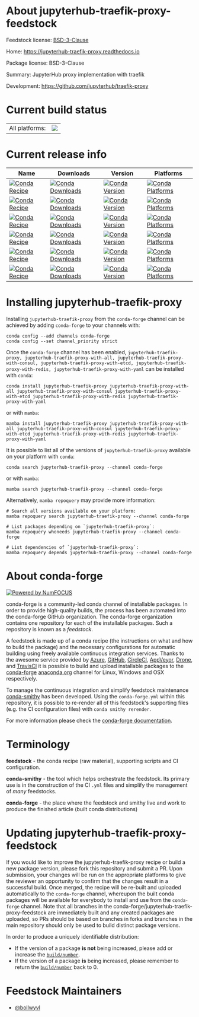 About jupyterhub-traefik-proxy-feedstock
========================================

Feedstock license: [BSD-3-Clause](https://github.com/conda-forge/jupyterhub-traefik-proxy-feedstock/blob/main/LICENSE.txt)

Home: https://jupyterhub-traefik-proxy.readthedocs.io

Package license: BSD-3-Clause

Summary: JupyterHub proxy implementation with traefik

Development: https://github.com/jupyterhub/traefik-proxy

Current build status
====================


<table><tr><td>All platforms:</td>
    <td>
      <a href="https://dev.azure.com/conda-forge/feedstock-builds/_build/latest?definitionId=19499&branchName=main">
        <img src="https://dev.azure.com/conda-forge/feedstock-builds/_apis/build/status/jupyterhub-traefik-proxy-feedstock?branchName=main">
      </a>
    </td>
  </tr>
</table>

Current release info
====================

| Name | Downloads | Version | Platforms |
| --- | --- | --- | --- |
| [![Conda Recipe](https://img.shields.io/badge/recipe-jupyterhub--traefik--proxy-green.svg)](https://anaconda.org/conda-forge/jupyterhub-traefik-proxy) | [![Conda Downloads](https://img.shields.io/conda/dn/conda-forge/jupyterhub-traefik-proxy.svg)](https://anaconda.org/conda-forge/jupyterhub-traefik-proxy) | [![Conda Version](https://img.shields.io/conda/vn/conda-forge/jupyterhub-traefik-proxy.svg)](https://anaconda.org/conda-forge/jupyterhub-traefik-proxy) | [![Conda Platforms](https://img.shields.io/conda/pn/conda-forge/jupyterhub-traefik-proxy.svg)](https://anaconda.org/conda-forge/jupyterhub-traefik-proxy) |
| [![Conda Recipe](https://img.shields.io/badge/recipe-jupyterhub--traefik--proxy--with--all-green.svg)](https://anaconda.org/conda-forge/jupyterhub-traefik-proxy-with-all) | [![Conda Downloads](https://img.shields.io/conda/dn/conda-forge/jupyterhub-traefik-proxy-with-all.svg)](https://anaconda.org/conda-forge/jupyterhub-traefik-proxy-with-all) | [![Conda Version](https://img.shields.io/conda/vn/conda-forge/jupyterhub-traefik-proxy-with-all.svg)](https://anaconda.org/conda-forge/jupyterhub-traefik-proxy-with-all) | [![Conda Platforms](https://img.shields.io/conda/pn/conda-forge/jupyterhub-traefik-proxy-with-all.svg)](https://anaconda.org/conda-forge/jupyterhub-traefik-proxy-with-all) |
| [![Conda Recipe](https://img.shields.io/badge/recipe-jupyterhub--traefik--proxy--with--consul-green.svg)](https://anaconda.org/conda-forge/jupyterhub-traefik-proxy-with-consul) | [![Conda Downloads](https://img.shields.io/conda/dn/conda-forge/jupyterhub-traefik-proxy-with-consul.svg)](https://anaconda.org/conda-forge/jupyterhub-traefik-proxy-with-consul) | [![Conda Version](https://img.shields.io/conda/vn/conda-forge/jupyterhub-traefik-proxy-with-consul.svg)](https://anaconda.org/conda-forge/jupyterhub-traefik-proxy-with-consul) | [![Conda Platforms](https://img.shields.io/conda/pn/conda-forge/jupyterhub-traefik-proxy-with-consul.svg)](https://anaconda.org/conda-forge/jupyterhub-traefik-proxy-with-consul) |
| [![Conda Recipe](https://img.shields.io/badge/recipe-jupyterhub--traefik--proxy--with--etcd-green.svg)](https://anaconda.org/conda-forge/jupyterhub-traefik-proxy-with-etcd) | [![Conda Downloads](https://img.shields.io/conda/dn/conda-forge/jupyterhub-traefik-proxy-with-etcd.svg)](https://anaconda.org/conda-forge/jupyterhub-traefik-proxy-with-etcd) | [![Conda Version](https://img.shields.io/conda/vn/conda-forge/jupyterhub-traefik-proxy-with-etcd.svg)](https://anaconda.org/conda-forge/jupyterhub-traefik-proxy-with-etcd) | [![Conda Platforms](https://img.shields.io/conda/pn/conda-forge/jupyterhub-traefik-proxy-with-etcd.svg)](https://anaconda.org/conda-forge/jupyterhub-traefik-proxy-with-etcd) |
| [![Conda Recipe](https://img.shields.io/badge/recipe-jupyterhub--traefik--proxy--with--redis-green.svg)](https://anaconda.org/conda-forge/jupyterhub-traefik-proxy-with-redis) | [![Conda Downloads](https://img.shields.io/conda/dn/conda-forge/jupyterhub-traefik-proxy-with-redis.svg)](https://anaconda.org/conda-forge/jupyterhub-traefik-proxy-with-redis) | [![Conda Version](https://img.shields.io/conda/vn/conda-forge/jupyterhub-traefik-proxy-with-redis.svg)](https://anaconda.org/conda-forge/jupyterhub-traefik-proxy-with-redis) | [![Conda Platforms](https://img.shields.io/conda/pn/conda-forge/jupyterhub-traefik-proxy-with-redis.svg)](https://anaconda.org/conda-forge/jupyterhub-traefik-proxy-with-redis) |
| [![Conda Recipe](https://img.shields.io/badge/recipe-jupyterhub--traefik--proxy--with--yaml-green.svg)](https://anaconda.org/conda-forge/jupyterhub-traefik-proxy-with-yaml) | [![Conda Downloads](https://img.shields.io/conda/dn/conda-forge/jupyterhub-traefik-proxy-with-yaml.svg)](https://anaconda.org/conda-forge/jupyterhub-traefik-proxy-with-yaml) | [![Conda Version](https://img.shields.io/conda/vn/conda-forge/jupyterhub-traefik-proxy-with-yaml.svg)](https://anaconda.org/conda-forge/jupyterhub-traefik-proxy-with-yaml) | [![Conda Platforms](https://img.shields.io/conda/pn/conda-forge/jupyterhub-traefik-proxy-with-yaml.svg)](https://anaconda.org/conda-forge/jupyterhub-traefik-proxy-with-yaml) |

Installing jupyterhub-traefik-proxy
===================================

Installing `jupyterhub-traefik-proxy` from the `conda-forge` channel can be achieved by adding `conda-forge` to your channels with:

```
conda config --add channels conda-forge
conda config --set channel_priority strict
```

Once the `conda-forge` channel has been enabled, `jupyterhub-traefik-proxy, jupyterhub-traefik-proxy-with-all, jupyterhub-traefik-proxy-with-consul, jupyterhub-traefik-proxy-with-etcd, jupyterhub-traefik-proxy-with-redis, jupyterhub-traefik-proxy-with-yaml` can be installed with `conda`:

```
conda install jupyterhub-traefik-proxy jupyterhub-traefik-proxy-with-all jupyterhub-traefik-proxy-with-consul jupyterhub-traefik-proxy-with-etcd jupyterhub-traefik-proxy-with-redis jupyterhub-traefik-proxy-with-yaml
```

or with `mamba`:

```
mamba install jupyterhub-traefik-proxy jupyterhub-traefik-proxy-with-all jupyterhub-traefik-proxy-with-consul jupyterhub-traefik-proxy-with-etcd jupyterhub-traefik-proxy-with-redis jupyterhub-traefik-proxy-with-yaml
```

It is possible to list all of the versions of `jupyterhub-traefik-proxy` available on your platform with `conda`:

```
conda search jupyterhub-traefik-proxy --channel conda-forge
```

or with `mamba`:

```
mamba search jupyterhub-traefik-proxy --channel conda-forge
```

Alternatively, `mamba repoquery` may provide more information:

```
# Search all versions available on your platform:
mamba repoquery search jupyterhub-traefik-proxy --channel conda-forge

# List packages depending on `jupyterhub-traefik-proxy`:
mamba repoquery whoneeds jupyterhub-traefik-proxy --channel conda-forge

# List dependencies of `jupyterhub-traefik-proxy`:
mamba repoquery depends jupyterhub-traefik-proxy --channel conda-forge
```


About conda-forge
=================

[![Powered by
NumFOCUS](https://img.shields.io/badge/powered%20by-NumFOCUS-orange.svg?style=flat&colorA=E1523D&colorB=007D8A)](https://numfocus.org)

conda-forge is a community-led conda channel of installable packages.
In order to provide high-quality builds, the process has been automated into the
conda-forge GitHub organization. The conda-forge organization contains one repository
for each of the installable packages. Such a repository is known as a *feedstock*.

A feedstock is made up of a conda recipe (the instructions on what and how to build
the package) and the necessary configurations for automatic building using freely
available continuous integration services. Thanks to the awesome service provided by
[Azure](https://azure.microsoft.com/en-us/services/devops/), [GitHub](https://github.com/),
[CircleCI](https://circleci.com/), [AppVeyor](https://www.appveyor.com/),
[Drone](https://cloud.drone.io/welcome), and [TravisCI](https://travis-ci.com/)
it is possible to build and upload installable packages to the
[conda-forge](https://anaconda.org/conda-forge) [anaconda.org](https://anaconda.org/)
channel for Linux, Windows and OSX respectively.

To manage the continuous integration and simplify feedstock maintenance
[conda-smithy](https://github.com/conda-forge/conda-smithy) has been developed.
Using the ``conda-forge.yml`` within this repository, it is possible to re-render all of
this feedstock's supporting files (e.g. the CI configuration files) with ``conda smithy rerender``.

For more information please check the [conda-forge documentation](https://conda-forge.org/docs/).

Terminology
===========

**feedstock** - the conda recipe (raw material), supporting scripts and CI configuration.

**conda-smithy** - the tool which helps orchestrate the feedstock.
                   Its primary use is in the construction of the CI ``.yml`` files
                   and simplify the management of *many* feedstocks.

**conda-forge** - the place where the feedstock and smithy live and work to
                  produce the finished article (built conda distributions)


Updating jupyterhub-traefik-proxy-feedstock
===========================================

If you would like to improve the jupyterhub-traefik-proxy recipe or build a new
package version, please fork this repository and submit a PR. Upon submission,
your changes will be run on the appropriate platforms to give the reviewer an
opportunity to confirm that the changes result in a successful build. Once
merged, the recipe will be re-built and uploaded automatically to the
`conda-forge` channel, whereupon the built conda packages will be available for
everybody to install and use from the `conda-forge` channel.
Note that all branches in the conda-forge/jupyterhub-traefik-proxy-feedstock are
immediately built and any created packages are uploaded, so PRs should be based
on branches in forks and branches in the main repository should only be used to
build distinct package versions.

In order to produce a uniquely identifiable distribution:
 * If the version of a package **is not** being increased, please add or increase
   the [``build/number``](https://docs.conda.io/projects/conda-build/en/latest/resources/define-metadata.html#build-number-and-string).
 * If the version of a package **is** being increased, please remember to return
   the [``build/number``](https://docs.conda.io/projects/conda-build/en/latest/resources/define-metadata.html#build-number-and-string)
   back to 0.

Feedstock Maintainers
=====================

* [@bollwyvl](https://github.com/bollwyvl/)

